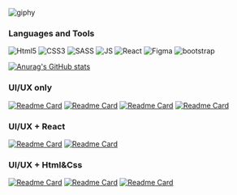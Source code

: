 
![giphy](https://user-images.githubusercontent.com/43522455/170831991-5008e9ca-9c7a-4a4d-af46-4ca5c30924be.gif)


### Languages and Tools
![Html5](https://img.shields.io/badge/-Html5-005BBB?style=for-the-badge&logo=html5&logoColor=ffffff)
![CSS3](https://img.shields.io/badge/-CSS3-005BBB?style=for-the-badge&logo=css3&logoColor=ffffff)
![SASS](https://img.shields.io/badge/-SASS-005BBB?style=for-the-badge&logo=sass&logoColor=ffffff)
![JS](https://img.shields.io/badge/-JavaScript/es6-005BBB?style=for-the-badge&logo=javascript&logoColor=ffffff)
![React](https://img.shields.io/badge/-React+MUI-005BBB?style=for-the-badge&logo=react&logoColor=ffffff)
![Figma](https://img.shields.io/badge/-Figma-005BBB?style=for-the-badge&logo=figma&logoColor=ffffff)
![bootstrap](https://img.shields.io/badge/-bootstrap5-005BBB?style=for-the-badge&logo=bootstrap&logoColor=ffffff)

[![Anurag's GitHub stats](https://github-readme-stats.vercel.app/api?username=yeezysmem&theme=dark)](https://github.com/yeezysmem/github-readme-stats)

### UI/UX only
[![Readme Card](https://github-readme-stats.vercel.app/api/pin/?username=yeezysmem&repo=WebDEFI&theme=dark)](https://github.com/yeezysmem/WebDefi)
[![Readme Card](https://github-readme-stats.vercel.app/api/pin/?username=yeezysmem&repo=CompX-Design&theme=dark)](https://github.com/yeezysmem/CompX-Design)
[![Readme Card](https://github-readme-stats.vercel.app/api/pin/?username=yeezysmem&repo=MedConsult&theme=dark)](https://github.com/yeezysmem/MedConsult)
[![Readme Card](https://github-readme-stats.vercel.app/api/pin/?username=yeezysmem&repo=KateInWebDevLand&theme=dark)](https://github.com/yeezysmem/KateInWebDevLand)

### UI/UX + React

[![Readme Card](https://github-readme-stats.vercel.app/api/pin/?username=yeezysmem&repo=heine-front&theme=dark)](https://github.com/WebDefi/heine-front)
[![Readme Card](https://github-readme-stats.vercel.app/api/pin/?username=WebDefi&repo=compx-gigabyte&theme=dark)](https://github.com/WebDefi/compx-gigabyte)


### UI/UX + Html&Css

[![Readme Card](https://github-readme-stats.vercel.app/api/pin/?username=yeezysmem&repo=crypto&theme=dark)](https://github.com/yeezysmem/crypto)
[![Readme Card](https://github-readme-stats.vercel.app/api/pin/?username=yeezysmem&repo=topAnti&theme=dark)](https://github.com/yeezysmem/topAnti)
[![Readme Card](https://github-readme-stats.vercel.app/api/pin/?username=yeezysmem&repo=MedicLine.io&theme=dark)](https://github.com/yeezysmem/MedicLine.io)





